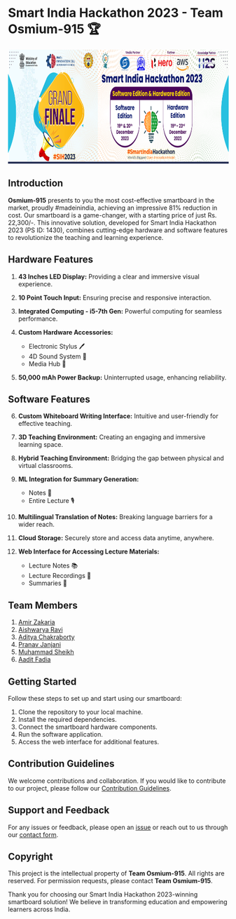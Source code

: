 
  <h1>Smart India Hackathon 2023 - Team Osmium-915 🏆 </h1>


<img src="Bharat Shiksha Portal/public/SIH2023-Grand-Finale.png" alt="SIH-TechTeds" width="900" height="260">

## Introduction
**Osmium-915** presents to you the most cost-effective smartboard in the market, proudly #madeinindia, achieving an impressive 81% reduction in cost. Our smartboard is a game-changer, with a starting price of just Rs. 22,300/-. This innovative solution, developed for Smart India Hackathon 2023 (PS ID: 1430), combines cutting-edge hardware and software features to revolutionize the teaching and learning experience.

## Hardware Features
1. **43 Inches LED Display:** Providing a clear and immersive visual experience.
2. **10 Point Touch Input:** Ensuring precise and responsive interaction.
3. **Integrated Computing - i5-7th Gen:** Powerful computing for seamless performance.
4. **Custom Hardware Accessories:**
    - Electronic Stylus 🖊️
    - 4D Sound System 🎵
    - Media Hub 📡

5. **50,000 mAh Power Backup:** Uninterrupted usage, enhancing reliability.

## Software Features
6. **Custom Whiteboard Writing Interface:** Intuitive and user-friendly for effective teaching.
7. **3D Teaching Environment:** Creating an engaging and immersive learning space.
8. **Hybrid Teaching Environment:** Bridging the gap between physical and virtual classrooms.
9. **ML Integration for Summary Generation:**
    - Notes 📝
    - Entire Lecture 🎙️

10. **Multilingual Translation of Notes:** Breaking language barriers for a wider reach.
11. **Cloud Storage:** Securely store and access data anytime, anywhere.
12. **Web Interface for Accessing Lecture Materials:**
    - Lecture Notes 📚
    - Lecture Recordings 🎥
    - Summaries 📑

## Team Members


1. [Amir Zakaria](https://github.com/gotosleepdude)
2. [Aishwarya Ravi](https://github.com/AishwaryaRavi07)
3. [Aditya Chakraborty](https://github.com/adityachk2002)
4. [Pranav Janjani](https://github.com/pranavjanjani)
5. [Muhammad Sheikh](https://github.com/muhd360)
6. [Aadit Fadia](https://github.com/Aadit0122)

## Getting Started
Follow these steps to set up and start using our smartboard:
1. Clone the repository to your local machine.
2. Install the required dependencies.
3. Connect the smartboard hardware components.
4. Run the software application.
5. Access the web interface for additional features.

## Contribution Guidelines
We welcome contributions and collaboration. If you would like to contribute to our project, please follow our [Contribution Guidelines](insert_link_to_contribution_guidelines).

## Support and Feedback
For any issues or feedback, please open an [issue](insert_link_to_issues) or reach out to us through our [contact form](insert_link_to_contact_form).

## Copyright
This project is the intellectual property of **Team Osmium-915**. All rights are reserved.
For permission requests, please contact **Team Osmium-915**.

Thank you for choosing our Smart India Hackathon 2023-winning smartboard solution! We believe in transforming education and empowering learners across India.
